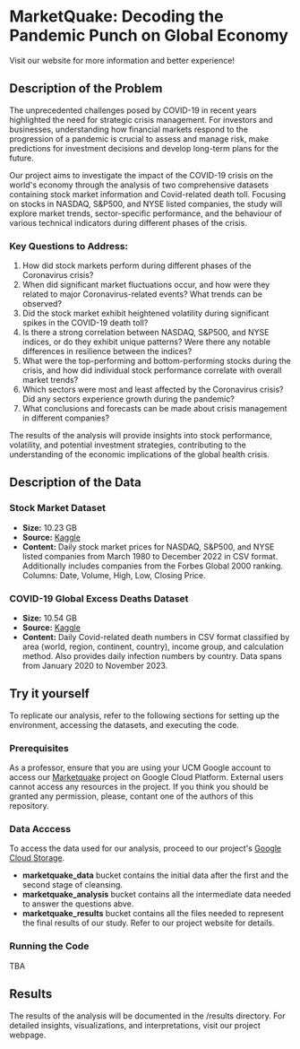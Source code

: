 # MarketQuake: Decoding the Pandemic Punch on Global Economy

Visit our website for more information and better experience!

## Description of the Problem

The unprecedented challenges posed by COVID-19 in recent years highlighted the need for strategic crisis management. For investors and businesses, understanding how financial markets respond to the progression of a pandemic is crucial to assess and manage risk, make predictions for investment decisions and develop long-term plans for the future.

Our project aims to investigate the impact of the COVID-19 crisis on the world's economy through the analysis of two comprehensive datasets containing stock market information and Covid-related death toll. Focusing on stocks in NASDAQ, S&P500, and NYSE listed companies, the study will explore market trends, sector-specific performance, and the behaviour of various technical indicators during different phases of the crisis. 

### Key Questions to Address:
1. How did stock markets perform during different phases of the Coronavirus crisis?
2. When did significant market fluctuations occur, and how were they related to major Coronavirus-related events?  What trends can be observed?
3. Did the stock market exhibit heightened volatility during significant spikes in the COVID-19 death toll?
4. Is there a strong correlation between NASDAQ, S&P500, and NYSE indices, or do they exhibit unique patterns? Were there any notable differences in resilience between the indices?
5. What were the top-performing and bottom-performing stocks during the crisis, and how did individual stock performance correlate with overall market trends?
6. Which sectors were most and least affected by the Coronavirus crisis? Did any sectors experience growth during the pandemic?
7. What conclusions and forecasts can be made about crisis management in different companies?

The results of the analysis will provide insights into stock performance, volatility, and potential investment strategies, contributing to the understanding of the economic implications of the global health crisis.

## Description of the Data

### Stock Market Dataset
- **Size:** 10.23 GB
- **Source:** [Kaggle](https://www.kaggle.com/datasets/paultimothymooney/stock-market-data)
- **Content:** Daily stock market prices for NASDAQ, S&P500, and NYSE listed companies from March 1980 to December 2022 in CSV format. Additionally includes companies from the Forbes Global 2000 ranking. Columns: Date, Volume, High, Low, Closing Price.

### COVID-19 Global Excess Deaths Dataset
- **Size:** 10.54 GB
- **Source:** [Kaggle](https://www.kaggle.com/datasets/joebeachcapital/covid19-global-excess-deaths-daily-updates)
- **Content:** Daily Covid-related death numbers in CSV format classified by area (world, region, continent, country), income group, and calculation method. Also provides daily infection numbers by country. Data spans from January 2020 to November 2023.

## Try it yourself
To replicate our analysis, refer to the following sections for setting up the environment, accessing the datasets, and executing the code.

### Prerequisites
As a professor, ensure that you are using your UCM Google account to access our [Marketquake](https://console.cloud.google.com/welcome?project=marketquake) project on Google Cloud Platform. External users cannot access any resources in the project. If you think you should be granted any permission, please, contant one of the authors of this repository.

### Data Acccess
To access the data used for our analysis, proceed to our project's [Google Cloud Storage](https://console.cloud.google.com/storage/browser?project=marketquake).
- **marketquake_data** bucket contains the initial data after the first and the second stage of cleansing.
- **marketquake_analysis** bucket contains all the intermediate data needed to answer the questions abve.
- **marketquake_results** bucket contains all the files needed to represent the final results of our study.
Refer to our project website for details.

### Running the Code
TBA

## Results
The results of the analysis will be documented in the /results directory. For detailed insights, visualizations, and interpretations, visit our project webpage.

